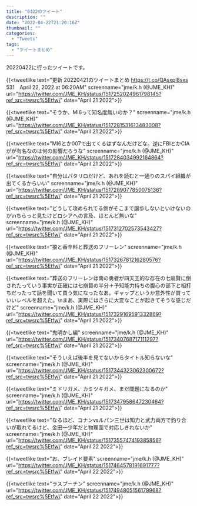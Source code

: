 ```yaml
---
title: "0422のツイート"
description: ""
date: "2022-04-22T21:20:16Z"
thumbnail: ""
categories:
  - "Tweets"
tags:
  - "ツイートまとめ"
---
```

20220422に行ったツイートです。
<!--more-->
{{<tweetlike text=\"更新 20220421のツイートまとめ https://t.co/QAsxpl8sxs 531　April 22, 2022 at 06:20AM\" screenname=\"jme/k.h (@JME_KH)\" url=\"https://twitter.com/JME_KH/status/1517252024961798145?ref_src=twsrc%5Etfw\" date=\"April 21 2022\">}}

{{<tweetlike text=\"そうか、MI6って知名度無いのか？\" screenname=\"jme/k.h (@JME_KH)\" url=\"https://twitter.com/JME_KH/status/1517281531613483008?ref_src=twsrc%5Etfw\" date=\"April 21 2022\">}}

{{<tweetlike text=\"MI6とか007で出てくるはずなんだけどな。逆にFBIとかCIAがが有名なのは何の影響だろうな\" screenname=\"jme/k.h (@JME_KH)\" url=\"https://twitter.com/JME_KH/status/1517284034992164864?ref_src=twsrc%5Etfw\" date=\"April 21 2022\">}}

{{<tweetlike text=\"自分はパタリロだけど、あれを読むと一通りのスパイ組織が出てくるからいい\" screenname=\"jme/k.h (@JME_KH)\" url=\"https://twitter.com/JME_KH/status/1517289077850075136?ref_src=twsrc%5Etfw\" date=\"April 21 2022\">}}

{{<tweetlike text=\"どうして攻められてる側がそこまで譲歩しないといけないのか\nちらっと見たけどロシアへの言及、ほとんど無いな\" screenname=\"jme/k.h (@JME_KH)\" url=\"https://twitter.com/JME_KH/status/1517312702573543427?ref_src=twsrc%5Etfw\" date=\"April 21 2022\">}}

{{<tweetlike text=\"狼と香辛料と葬送のフリーレン\" screenname=\"jme/k.h (@JME_KH)\" url=\"https://twitter.com/JME_KH/status/1517326781216280576?ref_src=twsrc%5Etfw\" date=\"April 21 2022\">}}

{{<tweetlike text=\"葬送のフリーレンは南の勇者が四天王的な存在の七崩賢に倒されたっていう事実が正確には七崩賢の半分＋予知能力持ちの腹心の部下と相打ちだったって話を聞いて買う気になったなあ。ギャップというか意外性が買っていいレベルを超えた。\nまあ、実際にはさらに大変なことが起きてそうな感じだけど\" screenname=\"jme/k.h (@JME_KH)\" url=\"https://twitter.com/JME_KH/status/1517329169591332869?ref_src=twsrc%5Etfw\" date=\"April 21 2022\">}}

{{<tweetlike text=\"鬼明かし編\" screenname=\"jme/k.h (@JME_KH)\" url=\"https://twitter.com/JME_KH/status/1517340768717111297?ref_src=twsrc%5Etfw\" date=\"April 21 2022\">}}

{{<tweetlike text=\"そういえば後半を見てないからタイトル知らないな\" screenname=\"jme/k.h (@JME_KH)\" url=\"https://twitter.com/JME_KH/status/1517344323062300672?ref_src=twsrc%5Etfw\" date=\"April 21 2022\">}}

{{<tweetlike text=\"ミドリガメ、カミツキガメ、まだ問題になるのか\" screenname=\"jme/k.h (@JME_KH)\" url=\"https://twitter.com/JME_KH/status/1517347958647230464?ref_src=twsrc%5Etfw\" date=\"April 21 2022\">}}

{{<tweetlike text=\"なるほど、コナンvsルパン三世は知力と武力両方で釣り合いが取れてるけど、金田一少年だと物理面で対応しきれないか\" screenname=\"jme/k.h (@JME_KH)\" url=\"https://twitter.com/JME_KH/status/1517355747419385856?ref_src=twsrc%5Etfw\" date=\"April 22 2022\">}}

{{<tweetlike text=\"お、ブレイド要素\" screenname=\"jme/k.h (@JME_KH)\" url=\"https://twitter.com/JME_KH/status/1517464578191691777?ref_src=twsrc%5Etfw\" date=\"April 22 2022\">}}

{{<tweetlike text=\"ラスプーチン\" screenname=\"jme/k.h (@JME_KH)\" url=\"https://twitter.com/JME_KH/status/1517494805156179968?ref_src=twsrc%5Etfw\" date=\"April 22 2022\">}}

